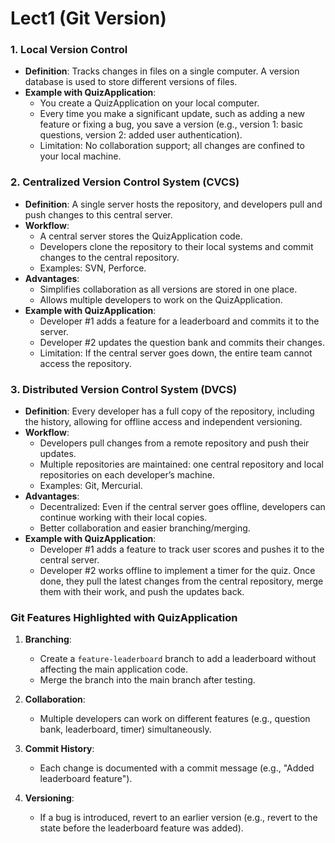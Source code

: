 # Lect1 (Git Version)

### 1. Local Version Control
- **Definition**: Tracks changes in files on a single computer. A version database is used to store different versions of files.
- **Example with QuizApplication**:
  - You create a QuizApplication on your local computer.
  - Every time you make a significant update, such as adding a new feature or fixing a bug, you save a version (e.g., version 1: basic questions, version 2: added user authentication).
  - Limitation: No collaboration support; all changes are confined to your local machine.

### 2. Centralized Version Control System (CVCS)
- **Definition**: A single server hosts the repository, and developers pull and push changes to this central server.
- **Workflow**:
  - A central server stores the QuizApplication code.
  - Developers clone the repository to their local systems and commit changes to the central repository.
  - Examples: SVN, Perforce.
- **Advantages**:
  - Simplifies collaboration as all versions are stored in one place.
  - Allows multiple developers to work on the QuizApplication.
- **Example with QuizApplication**:
  - Developer #1 adds a feature for a leaderboard and commits it to the server.
  - Developer #2 updates the question bank and commits their changes.
  - Limitation: If the central server goes down, the entire team cannot access the repository.

### 3. Distributed Version Control System (DVCS)
- **Definition**: Every developer has a full copy of the repository, including the history, allowing for offline access and independent versioning.
- **Workflow**:
  - Developers pull changes from a remote repository and push their updates.
  - Multiple repositories are maintained: one central repository and local repositories on each developer’s machine.
  - Examples: Git, Mercurial.
- **Advantages**:
  - Decentralized: Even if the central server goes offline, developers can continue working with their local copies.
  - Better collaboration and easier branching/merging.
- **Example with QuizApplication**:
  - Developer #1 adds a feature to track user scores and pushes it to the central server.
  - Developer #2 works offline to implement a timer for the quiz. Once done, they pull the latest changes from the central repository, merge them with their work, and push the updates back.

### Git Features Highlighted with QuizApplication
1. **Branching**:
   - Create a `feature-leaderboard` branch to add a leaderboard without affecting the main application code.
   - Merge the branch into the main branch after testing.

2. **Collaboration**:
   - Multiple developers can work on different features (e.g., question bank, leaderboard, timer) simultaneously.

3. **Commit History**:
   - Each change is documented with a commit message (e.g., "Added leaderboard feature").

4. **Versioning**:
   - If a bug is introduced, revert to an earlier version (e.g., revert to the state before the leaderboard feature was added).

